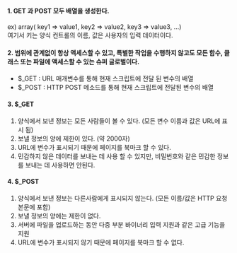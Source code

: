 #### 1. GET 과 POST 모두 배열을 생성한다.<br>
ex) array( key1 => value1, key2 => value2, key3 => value3, ...)<br>
여기서 키는 양식 컨트롤의 이름, 값은 사용자의 입력 데이터이다.<br>

#### 2. 범위에 관계없이 항상 액세스할 수 있고, 특별한 작업을 수행하지 않고도 모든 함수, 클래스 또는 파일에 액세스할 수 있는 슈퍼 글로벌이다.<br>
- $_GET : URL 매개변수를 통해 현재 스크립트에 전달 된 변수의 배열 <br>
- $_POST : HTTP POST 메소드를 통해 현재 스크립트에 전달된 변수의 배열 <br>

#### 3. $_GET
1. 양식에서 보낸 정보는 모든 사람들이 볼 수 있다. (모든 변수 이름과 값은 URL에 표시 됨)
2. 보낼 정보의 양에 제한이 있다. (약 2000자)
3. URL에 변수가 표시되기 때문에 페이지를 북마크 할 수 있다.
4. 민감하지 않은 데이터를 보내는 데 사용 할 수 있지만, 비밀번호와 같은 민감한 정보를 보내는 데 사용하면 안된다.

#### 4. $_POST
1. 양식에서 보낸 정보는 다른사람에게 표시되지 않는다. (모든 이름/값은 HTTP 요청 본문에 포함)
2. 보낼 정보의 양에는 제한이 없다.
3. 서버에 파일을 업로드하는 동안 다중 부분 바이너리 입력 지원과 같은 고급 기능을 지원
4. URL에 변수가 표시되지 않기 때문에 페이지를 북마크 할 수 없다.
